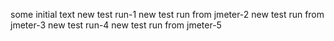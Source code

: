 
some initial text
new test run-1
new test run from jmeter-2
new test run from jmeter-3
new test run-4
new test run from jmeter-5
